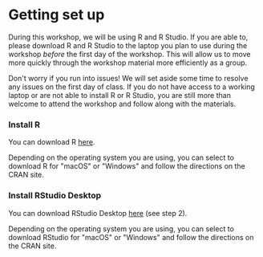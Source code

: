 # Getting set up

During this workshop, we will be using R and R Studio. If you are able to, please download R and R Studio to the laptop you plan to use during the workshop *before* the first day of the workshop. This will allow us to move more quickly through the workshop material more efficiently as a group.

Don't worry if you run into issues! We will set aside some time to resolve any issues on the first day of class. If you do not have access to a working laptop or are not able to install R or R Studio, you are still more than welcome to attend the workshop and follow along with the materials.

### Install R

You can download R [here](https://cran.r-project.org/).

Depending on the operating system you are using, you can select to download R for "macOS" or "Windows" and follow the directions on the CRAN site.

### Install RStudio Desktop

You can download RStudio Desktop [here](https://posit.co/download/rstudio-desktop/#download) (see step 2).

Depending on the operating system you are using, you can select to download RStudio for "macOS" or "Windows" and follow the directions on the CRAN site.